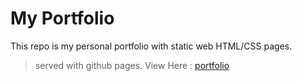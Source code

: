 # My Portfolio
This repo is my personal portfolio with static web HTML/CSS pages. 
>served with github pages.
View Here : [portfolio](https://unlikelyusual.github.io/portfolio/) 
